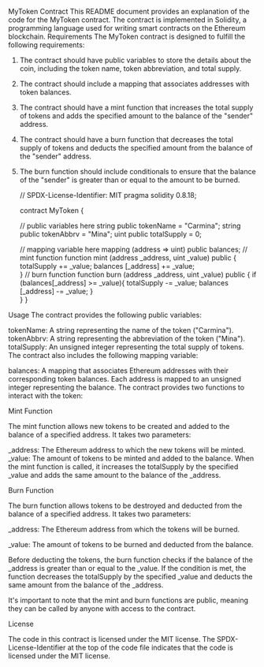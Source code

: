 MyToken Contract
This README document provides an explanation of the code for the MyToken contract. The contract is implemented in Solidity, a programming language used for writing smart contracts on the Ethereum blockchain.
Requirements
The MyToken contract is designed to fulfill the following requirements:
1.	The contract should have public variables to store the details about the coin, including the token name, token abbreviation, and total supply.
2.	The contract should include a mapping that associates addresses with token balances.
3.	The contract should have a mint function that increases the total supply of tokens and adds the specified amount to the balance of the "sender" address.
4.	The contract should have a burn function that decreases the total supply of tokens and deducts the specified amount from the balance of the "sender" address.
5.	The burn function should include conditionals to ensure that the balance of the "sender" is greater than or equal to the amount to be burned.


    // SPDX-License-Identifier: MIT
    pragma solidity 0.8.18;

    contract MyToken {

    // public variables here
    string public tokenName = "Carmina";
    string public tokenAbbrv = "Mina";
    uint public totalSupply = 0;

    // mapping variable here
    mapping (address => uint) public balances;
    // mint function
    function mint (address _address, uint _value) public {
        totalSupply += _value;
        balances [_address] += _value;    
    }
    // burn function
    function burn (address _address, uint _value) public {
        if (balances[_address] >= _value){
        totalSupply -= _value;
        balances [_address] -= _value;
  	        }   
        }
    }


Usage
The contract provides the following public variables:

tokenName: A string representing the name of the token ("Carmina").
tokenAbbrv: A string representing the abbreviation of the token ("Mina").
totalSupply: An unsigned integer representing the total supply of tokens.
The contract also includes the following mapping variable:

balances: A mapping that associates Ethereum addresses with their corresponding token balances. Each address is mapped to an unsigned integer representing the balance.
The contract provides two functions to interact with the token:

Mint Function

The mint function allows new tokens to be created and added to the balance of a specified address. It takes two parameters:

_address: The Ethereum address to which the new tokens will be minted.
_value: The amount of tokens to be minted and added to the balance.
When the mint function is called, it increases the totalSupply by the specified _value and adds the same amount to the balance of the _address.

Burn Function

The burn function allows tokens to be destroyed and deducted from the balance of a specified address. It takes two parameters:

_address: The Ethereum address from which the tokens will be burned.

_value: The amount of tokens to be burned and deducted from the balance.

Before deducting the tokens, the burn function checks if the balance of the _address is greater than or equal to the _value. If the condition is met, the function decreases the totalSupply by the specified _value and deducts the same amount from the balance of the _address.

It's important to note that the mint and burn functions are public, meaning they can be called by anyone with access to the contract.

License

The code in this contract is licensed under the MIT license. The SPDX-License-Identifier at the top of the code file indicates that the code is licensed under the MIT license.

